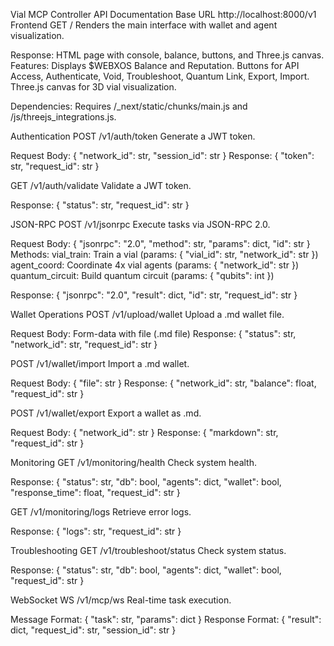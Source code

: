 Vial MCP Controller API Documentation
Base URL
http://localhost:8000/v1
Frontend
GET /
Renders the main interface with wallet and agent visualization.

Response: HTML page with console, balance, buttons, and Three.js canvas.
Features:
Displays $WEBXOS Balance and Reputation.
Buttons for API Access, Authenticate, Void, Troubleshoot, Quantum Link, Export, Import.
Three.js canvas for 3D vial visualization.


Dependencies: Requires /_next/static/chunks/main.js and /js/threejs_integrations.js.

Authentication
POST /v1/auth/token
Generate a JWT token.

Request Body: { "network_id": str, "session_id": str }
Response: { "token": str, "request_id": str }

GET /v1/auth/validate
Validate a JWT token.

Response: { "status": str, "request_id": str }

JSON-RPC
POST /v1/jsonrpc
Execute tasks via JSON-RPC 2.0.

Request Body: { "jsonrpc": "2.0", "method": str, "params": dict, "id": str }
Methods:
vial_train: Train a vial (params: { "vial_id": str, "network_id": str })
agent_coord: Coordinate 4x vial agents (params: { "network_id": str })
quantum_circuit: Build quantum circuit (params: { "qubits": int })


Response: { "jsonrpc": "2.0", "result": dict, "id": str, "request_id": str }

Wallet Operations
POST /v1/upload/wallet
Upload a .md wallet file.

Request Body: Form-data with file (.md file)
Response: { "status": str, "network_id": str, "request_id": str }

POST /v1/wallet/import
Import a .md wallet.

Request Body: { "file": str }
Response: { "network_id": str, "balance": float, "request_id": str }

POST /v1/wallet/export
Export a wallet as .md.

Request Body: { "network_id": str }
Response: { "markdown": str, "request_id": str }

Monitoring
GET /v1/monitoring/health
Check system health.

Response: { "status": str, "db": bool, "agents": dict, "wallet": bool, "response_time": float, "request_id": str }

GET /v1/monitoring/logs
Retrieve error logs.

Response: { "logs": str, "request_id": str }

Troubleshooting
GET /v1/troubleshoot/status
Check system status.

Response: { "status": str, "db": bool, "agents": dict, "wallet": bool, "request_id": str }

WebSocket
WS /v1/mcp/ws
Real-time task execution.

Message Format: { "task": str, "params": dict }
Response Format: { "result": dict, "request_id": str, "session_id": str }
